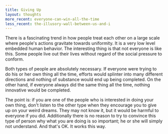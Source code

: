 ```yaml
---
title: Giving Up
layout: thoughts
more_recent: everyone-can-win-all-the-time
less_recent: the-illusory-wall-between-us-and-i
---
```

There is a fascinating trend in how people treat each other on a large scale where people's actions gravitate towards uniformity. It is a very low level embedded human behavior. The interesting thing is that not everyone is like this. Some people live out their lives without regard of the social pressure to conform.

Both types of people are absolutely necessary. If everyone were trying to do his or her own thing all the time, efforts would splinter into many different directions and nothing of substance would end up being completed. On the other hand, if everyone always did the same thing all the time, nothing innovative would be completed.

The point is: if you are one of the people who is interested in doing your own thing, don't listen to the other type when they encourage you to give up on your weird dreams. They may not know it, but it would be harmful to everyone if you did. Additionally there is no reason to try to convince this type of person why what you are doing is so important; he or she will simply not understand. And that's OK. It works this way.